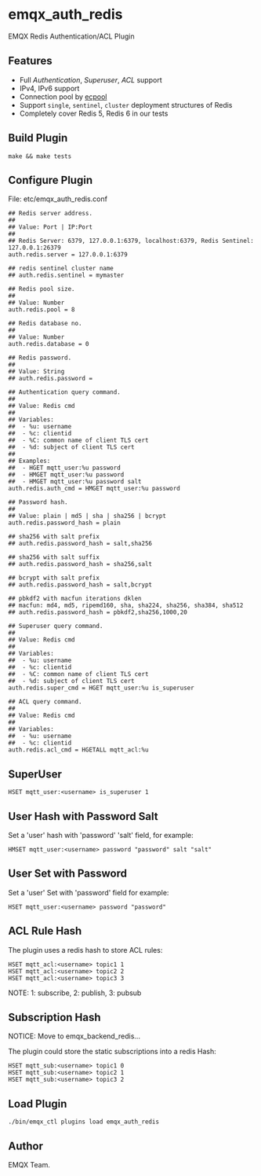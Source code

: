 emqx_auth_redis
===============

EMQX Redis Authentication/ACL Plugin

Features
---------

- Full *Authentication*, *Superuser*, *ACL* support
- IPv4, IPv6 support
- Connection pool by [ecpool](https://github.com/emqx/ecpool)
- Support `single`, `sentinel`, `cluster` deployment structures of Redis
- Completely cover Redis 5, Redis 6 in our tests


Build Plugin
------------

```
make && make tests
```

Configure Plugin
----------------

File: etc/emqx_auth_redis.conf

```
## Redis server address.
##
## Value: Port | IP:Port
##
## Redis Server: 6379, 127.0.0.1:6379, localhost:6379, Redis Sentinel: 127.0.0.1:26379
auth.redis.server = 127.0.0.1:6379

## redis sentinel cluster name
## auth.redis.sentinel = mymaster

## Redis pool size.
##
## Value: Number
auth.redis.pool = 8

## Redis database no.
##
## Value: Number
auth.redis.database = 0

## Redis password.
##
## Value: String
## auth.redis.password =

## Authentication query command.
##
## Value: Redis cmd
##
## Variables:
##  - %u: username
##  - %c: clientid
##  - %C: common name of client TLS cert
##  - %d: subject of client TLS cert
##
## Examples:
##  - HGET mqtt_user:%u password
##  - HMGET mqtt_user:%u password
##  - HMGET mqtt_user:%u password salt
auth.redis.auth_cmd = HMGET mqtt_user:%u password

## Password hash.
##
## Value: plain | md5 | sha | sha256 | bcrypt
auth.redis.password_hash = plain

## sha256 with salt prefix
## auth.redis.password_hash = salt,sha256

## sha256 with salt suffix
## auth.redis.password_hash = sha256,salt

## bcrypt with salt prefix
## auth.redis.password_hash = salt,bcrypt

## pbkdf2 with macfun iterations dklen
## macfun: md4, md5, ripemd160, sha, sha224, sha256, sha384, sha512
## auth.redis.password_hash = pbkdf2,sha256,1000,20

## Superuser query command.
##
## Value: Redis cmd
##
## Variables:
##  - %u: username
##  - %c: clientid
##  - %C: common name of client TLS cert
##  - %d: subject of client TLS cert
auth.redis.super_cmd = HGET mqtt_user:%u is_superuser

## ACL query command.
##
## Value: Redis cmd
##
## Variables:
##  - %u: username
##  - %c: clientid
auth.redis.acl_cmd = HGETALL mqtt_acl:%u
```

SuperUser
---------

```
HSET mqtt_user:<username> is_superuser 1
```

User Hash with Password Salt
----------------------------

Set a 'user' hash with 'password' 'salt' field, for example:

```
HMSET mqtt_user:<username> password "password" salt "salt"
```

User Set with Password
-----------------------

Set a 'user' Set with 'password' field for example:

```
HSET mqtt_user:<username> password "password"
```

ACL Rule Hash
-------------

The plugin uses a redis hash to store ACL rules:

```
HSET mqtt_acl:<username> topic1 1
HSET mqtt_acl:<username> topic2 2
HSET mqtt_acl:<username> topic3 3
```

NOTE: 1: subscribe, 2: publish, 3: pubsub

Subscription Hash
-----------------

NOTICE: Move to emqx_backend_redis...

The plugin could store the static subscriptions into a redis Hash:

```
HSET mqtt_sub:<username> topic1 0
HSET mqtt_sub:<username> topic2 1
HSET mqtt_sub:<username> topic3 2
```

Load Plugin
-----------

```
./bin/emqx_ctl plugins load emqx_auth_redis
```

Author
------

EMQX Team.

